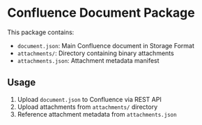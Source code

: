 # Confluence Document Package

This package contains:
- `document.json`: Main Confluence document in Storage Format
- `attachments/`: Directory containing binary attachments
- `attachments.json`: Attachment metadata manifest

## Usage
1. Upload `document.json` to Confluence via REST API
2. Upload attachments from `attachments/` directory
3. Reference attachment metadata from `attachments.json`
